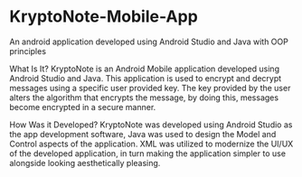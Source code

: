# KryptoNote-Mobile-App
An android application developed using Android Studio and Java with OOP principles

What Is It?
KryptoNote is an Android Mobile application developed using Android Studio and Java. This application is used to encrypt and decrypt messages using a specific user provided key. The key provided by the user alters the algorithm that encrypts the message, by doing this, messages become encrypted in a secure manner. 

How Was it Developed?
KryptoNote was developed using Android Studio as the app development software, Java was used to design the Model and Control aspects of the application. XML was utilized to modernize the UI/UX of the developed application, in turn making the application simpler to use alongside looking aesthetically pleasing.

